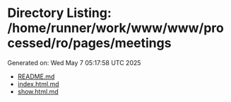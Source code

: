 # Directory Listing: /home/runner/work/www/www/processed/ro/pages/meetings
Generated on: Wed May  7 05:17:58 UTC 2025

- [README.md](README.md)
- [index.html.md](index.html.md)
- [show.html.md](show.html.md)
